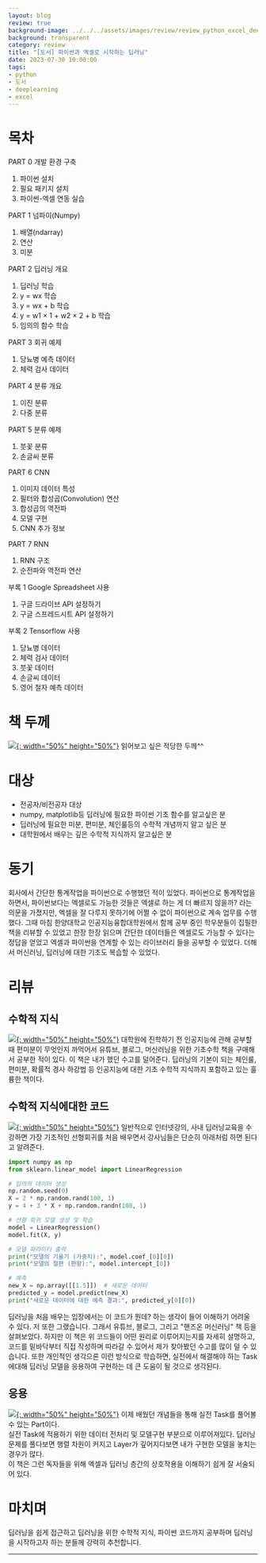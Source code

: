 ```yaml
---
layout: blog
review: true
background-image: ../../../assets/images/review/review_python_excel_deeplearning_1.jpeg
background: transparent
category: review
title: "[도서] 파이썬과 엑셀로 시작하는 딥러닝"
date: 2023-07-30 10:00:00
tags:
- python
- 도서
- deeplearning
- excel
---
```


# 목차
PART 0 개발 환경 구축

1. 파이썬 설치
2. 필요 패키지 설치
3. 파이썬-엑셀 연동 실습

PART 1 넘파이(Numpy)

1. 배열(ndarray)
2. 연산
3. 미분

PART 2 딥러닝 개요

1. 딥러닝 학습
2. y = wx 학습
3. y = wx + b 학습
4. y = w1 × 1 + w2 × 2 + b 학습
5. 임의의 함수 학습


PART 3 회귀 예제

1. 당뇨병 예측 데이터
2. 체력 검사 데이터

PART 4 분류 개요

1. 이진 분류
2. 다중 분류

PART 5 분류 예제

1. 붓꽃 분류
2. 손글씨 분류

PART 6 CNN

1. 이미지 데이터 특성
2. 필터와 합성곱(Convolution) 연산
3. 합성곱의 역전파
4. 모델 구현
5. CNN 추가 정보

PART 7 RNN

1. RNN 구조
2. 순전파와 역전파 연산

부록 1 Google Spreadsheet 사용
1. 구글 드라이브 API 설정하기
2. 구글 스프레드시트 API 설정하기

부록 2 Tensorflow 사용
1. 당뇨병 데이터
2. 체력 검사 데이터
3. 붓꽃 데이터
4. 손글씨 데이터
5. 영어 철자 예측 데이터

# 책 두께
[![](../../../assets/images/review/review_python_excel_deeplearning_2.jpeg){: width="50%" height="50%"}](../../../assets/images/review/review_python_excel_deeplearning_2.jpeg)
읽어보고 싶은 적당한 두께^^ 

# 대상
- 전공자/비전공자 대상
- numpy, matplotlib등 딥러닝에 필요한 파이썬 기초 함수를 알고싶은 분
- 딥러닝에 필요한 미분, 편미분, 체인룰등의 수학적 개념까지 알고 싶은 분
- 대학원에서 배우는 깊은 수학적 지식까지 알고싶은 분

# 동기
회사에서 간단한 통계작업을 파이썬으로 수행했던 적이 있었다. 파이썬으로 통계작업을 하면서,  파이썬보다는 엑셀로도 가능한 것들은 엑셀로 하는 게 더 빠르지 않을까? 라는 의문을 가졌지만, 엑셀을 잘 다루지 못하기에 어쩔 수 없이 파이썬으로 계속 업무를 수행했다.
그때 마침 한양대학교 인공지능융합대학원에서 함께 공부 중인 학우분들이 집필한 책을 리뷰할 수 있었고 한장 한장 읽으며 간단한 데이터들은 엑셀로도 가능할 수 있다는 정답을 얻었고 엑셀과 파이썬을 연계할 수 있는 라이브러리 들을 공부할 수 있었다. 더해서 머신러닝, 딥러닝에 대한 기초도 복습할 수 있었다.

# 리뷰
## 수학적 지식
[![](../../../assets/images/review/review_python_excel_deeplearning_3.jpeg){: width="50%" height="50%"}](../../../assets/images/review/review_python_excel_deeplearning_3.jpeg)
대학원에 진학하기 전 인공지능에 관해 공부할 때 편미분이 무엇인지 까먹어서 유튜브, 블로그, 머신러닝을 위한 기초수학 책을 구매해서 공부한 적이 있다.
이 책은 내가 했던 수고를 덜어준다. 딥러닝의 기본이 되는 체인룰, 편미분, 확률적 경사 하강법 등 인공지능에 대한 기초 수학적 지식까지 포함하고 있는 훌륭한 책이다.


## 수학적 지식에대한 코드  
[![](../../../assets/images/review/review_python_excel_deeplearning_4.jpeg){: width="50%" height="50%"}](../../../assets/images/review/review_python_excel_deeplearning_4.jpeg)
일반적으로 인터넷강의, 사내 딥러닝교육을 수강하면 가장 기초적인 선형회귀를 처음 배우면서 강사님들은 단순히 아래처럼 하면 된다고 알려준다. 
```python
import numpy as np
from sklearn.linear_model import LinearRegression

# 임의의 데이터 생성
np.random.seed(0)
X = 2 * np.random.rand(100, 1)
y = 4 + 3 * X + np.random.randn(100, 1)

# 선형 회귀 모델 생성 및 학습
model = LinearRegression()
model.fit(X, y)

# 모델 파라미터 출력
print("모델의 기울기 (가중치):", model.coef_[0][0])
print("모델의 절편 (편향):", model.intercept_[0])

# 예측
new_X = np.array([[1.5]])  # 새로운 데이터
predicted_y = model.predict(new_X)
print("새로운 데이터에 대한 예측 결과:", predicted_y[0][0])
``` 

딥러닝을 처음 배우는 입장에서는 이 코드가 뭔데? 하는 생각이 들어 이해하기 어려울 수 있다. 저 또한 그랬습니다. 그래서 유튜브, 블로그, 그리고 "핸즈온 머신러닝" 책 등을 살펴보았다.
하지만 이 책은 위 코드들이 어떤 원리로 이루어지는지를 자세히 설명하고, 코드를 밑바닥부터 직접 작성하며 따라갈 수 있어서 제가 찾아봤던 수고를 많이 덜 수 있습니다.
또한 개인적인 생각으론 이런 방식으로 학습하면, 실전에서 해결해야 하는 Task에대해 딥러닝 모델을 응용하여 구현하는 데 큰 도움이 될 것으로 생각된다.
 

## 응용
[![](../../../assets/images/review/review_python_excel_deeplearning_5.jpeg){: width="50%" height="50%"}](../../../assets/images/review/review_python_excel_deeplearning_5.jpeg)
이제 배웠던 개념들을 통해 실전 Task를 풀어볼 수 있는 Part이다.  
실전 Task에 적용하기 위한 데이터 전처리 및 모델구현 부분으로 이루어져있다. 딥러닝 문제를 풀다보면 행렬 차원이 커지고 Layer가 깊어지다보면 내가 구현한 모델을 놓치는 경우가 많다.  
이 책은 그런 독자들을 위해 엑셀과 딥러닝 층간의 상호작용을 이해하기 쉽게 잘 서술되어 있다.

# 마치며
딥러닝을 쉽게 접근하고 딥러닝을 위한 수학적 지식, 파이썬 코드까지 공부하며 딥러닝을 시작하고자 하는 분들께 강력히 추천합니다.



---